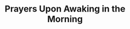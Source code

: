 ---
title: Prayers Upon Awaking in the Morning
weight: 5
type: docs
prev: book/before-sleeping
next: book/for-any-need
toc: false
---